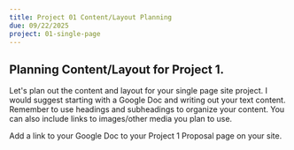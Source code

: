 ```yaml
---
title: Project 01 Content/Layout Planning
due: 09/22/2025
project: 01-single-page
---
```


## Planning Content/Layout for Project 1.

Let's plan out the content and layout for your single page site project. I would suggest starting with a Google Doc and writing out your text content. Remember to use headings and subheadings to organize your content. You can also include links to images/other media you plan to use.

Add a link to your Google Doc to your Project 1 Proposal page on your site.
